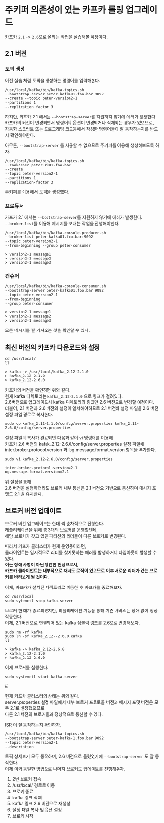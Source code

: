 # 주키퍼 의존성이 있는 카프카 롤링 업그레이드

카프카 `2.1` -> `2.6`으로 올리는 작업을 실습해볼 예정이다.      

## 2.1 버전 
### 토픽 생성 
이전 실습 처럼 토픽을 생성하는 명령어를 입력해본다.  

```shell
/usr/local/kafka/bin/kafka-topics.sh   
--bootstrap-server peter-kafka01.foo.bar:9092    
--create --topic peter-version2-1      
--partitions 1       
--replication factor 3     
```  

하지만, 카프카 2.1 에서는 `--bootstrap-server`를 지원하지 않기에 에러가 발생한다.    
카프카의 버전이 변경되면서 명령어의 옵션이 변경되거나 삭제되는 경우가 있으므로,      
자동화 스크립트 또는 프로그래밍 코드등에서 작성한 명령어들이 잘 동작하는지를 반드시 확인해야한다.   

아무튼, `--bootstrap-server` 를 사용할 수 없으므로 주키퍼를 이용해 생성해보도록 하자.  
 
```shell 
/usr/local/kafka/bin/kafka-topics.sh 
--zookeeper peter-zk01.foo.bar 
--create 
--topic peter-version2-1 
--partitions 1 
--replication-factor 3
```

주키퍼를 이용해서 토픽을 생성했다.  

### 프로듀서 
카프카 2.1 에서는 `--bootstrap-server`를 지원하지 않기에 에러가 발생한다.    
`--broker-list`를 이용해 메시지를 보내는 작업을 진행해야한다.     
       
```shell
/usr/local/kafka/bin/kafka-console-producer.sh   
--broker-list peter-kafka01.foo.bar:9092   
--topic peter-version2-1
--from-beginning --group peter-consumer 

> version2-1 message1
> version2-1 message2
> version2-1 message3
```

### 컨슈머 

```shell
/usr/local/kafka/bin/kafka-console-consumer.sh    
--bootstrap-server peter-kafka01.foo.bar:9092   
--topic peter-version2-1   
--from-beginning   
--group peter-consumer

> version2-1 message1
> version2-1 message2
> version2-1 message3
```
모든 메시지를 잘 가져오는 것을 확인할 수 있다.   

## 최신 버전의 카프카 다운로드와 설정  

```shell
cd /usr/local/
ll

> kafka -> /usr/local/kafka_2.12-2.1.0
> kafka_2.12-2.1.0
> kafka_2.12-2.6.0
```  
카프카의 버전을 확인하면 위와 같다.       
현재 kafka 디렉토리는 `kafka_2.12-2.1.0` 으로 링크가 걸려있다.         
2.6버전으로 업그레이드시 kafka 디렉토리의 링크만 2.6 버전으로 변경할 예정이다.     
더불어, 2.1 버전과 2.6 버전의 설정이 일치해야하므로 2.1 버전의 설정 파일을 2.6 버전 설정 파일 경로로 복사한다.         

```shell
sudo cp kafka_2.12-2.1.0/config/server.properties kafka_2.12-2.6.0/config/server.properties   
```  
   
설정 파일의 복사가 완료되면 다음과 같이 vi 명령어를 이용해        
카프카 2.6 버전의 kafak_2.12-2.6.0/config/server.properties 설정 파일에       
inter.broker.protocol.version 과 log.message.format.version 항목을 추가한다.     

```shell
sudo vi kafka_2.12-2.6.0/config/server.properties  
```  
```
inter.broker.protocol.version=2.1
og.message.format.version=2.1
```
위 설정을 통해   
2.6 버전을 실행하더라도 브로커 내부 통신은 2.1 버전으 기반으로 통신하며 메시지 포맷도 2.1 을 유지한다.    

## 브로커 버전 업데이트 

브로커 버전 업그레이드는 한대 씩 순차적으로 진행한다.    
레플리케이션을 위해 총 3대의 브로커를 운영할텐데,     
해당 브로커가 갖고 있던 파티션의 리더들이 다른 브로커로 변경된다.      
  
따라서 카프카 클러스터가 현재 운영중이라면,    
클라이언트는 일시적으로 리더를 찾지못하는 에러를 발생하거나 타임아웃이 발생할 수 있다.   
**이는 장애 사항이 아닌 당연한 현상으로서,**    
**카프카 클라이언트는 내부적으로 재시도 로직이 있으므로 이후 새로운 리더가 있는 브로커를 바라보게 될 것이다.**   

이제, 카프카가 설치된 디렉토리로 이동한 후 카프카를 종료해보자.   

```
cd /usr/local
sudo sytemctl stop kafka-server 
```

브로커 한 대가 종료되었지만, 리플리케이션 기능을 통해 기존 서비스는 장애 없이 정상 작동한다.    
이제, 2.1 버전으로 연결되어 있는 kafka 심볼릭 링크를 2.6으로 변경해보자.  

```shell
sudo rm -rf kafka
sudo ln -sf kafka_2.12--2.6.0.kafka
ll

> kafka -> kafka_2.12-2.6.8
> kafka_2.12-2.1.0
> kafka_2.12-2.6.0
```

이제 브로커를 실행한다.  

```shell
sudo systemctl start kafka-server 
```

[#](#) 

현재 카프카 클러스터의 상태는 위와 같다.  
server.properties 설정 파일에서 내부 브로커 프로토콜 버전과 메시지 포맷 버전은 모두 2.1로 설정했으므로  
다른 2.1 버전의 브로커들과 정상적으로 통신할 수 있다.  

ISR 이 잘 동작하는지 확인하자.  

```shell
/usr/local/kafka/bin/kafka-topics.sh   
--bootstrap-server peter-kafka-1.foo.bar:9092 
--topic peter-version2-1 
--description
``` 

토픽 상세보기 모두 동작하며, 2.6 버전으로 올렸었기에 `--bootstrap-server` 도 잘 동작한다.  
이제 이와 동일한 방법으로 나머지 브로커도 업데이트를 진행해주자.  

1. 2번 브로커 접속 
2. /usr/local/ 경로로 이동 
3. 브로커 종료 
4. kafka 링크 삭제 
5. kafka 링크 2.6 버전으로 재생성 
6. 설정 파일 복사 및 옵션 설정 
7. 브로커 시작 






 
 

